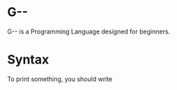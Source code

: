 # G--

G-- is a Programming Language designed for beginners.

# Syntax

To print something, you should write
